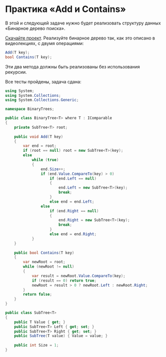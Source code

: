 # Практика «Add и Contains»

В этой и следующей задаче нужно будет реализовать структуру данных «Бинарное дерево поиска».

[Скачайте проект](BinaryTrees.zip). Реализуйте бинарное дерево так, как это описано в видеолекциях, с двумя операциями:

```cs
Add(T key);
bool Contains(T key);
```

Эти два метода должны быть реализованы без использования рекурсии.

Все тесты пройдены, задача сдана:
```cs
using System;
using System.Collections;
using System.Collections.Generic;

namespace BinaryTrees;

public class BinaryTree<T> where T : IComparable
{
    private SubTree<T> root;
    
    public void Add(T key)
    {
        var end = root;
        if (root == null) root = new SubTree<T>(key);
        else
            while (true)
            {
                end.Size++;
                if (end.Value.CompareTo(key) > 0)
                    if (end.Left == null)
                    {
                        end.Left = new SubTree<T>(key);
                        break;
                    }
                    else end = end.Left;
                else
                    if (end.Right == null)
                    {
                        end.Right = new SubTree<T>(key);
                        break;
                    }
                    else end = end.Right;
            }
    }
    
    public bool Contains(T key)
    {
        var newRoot = root;
        while (newRoot != null)
        {
            var result = newRoot.Value.CompareTo(key);
            if (result == 0) return true;
            newRoot = result > 0 ? newRoot.Left : newRoot.Right;
        }
        return false;
    }
}

public class SubTree<T>
{
    public T Value { get; }
    public SubTree<T> Left { get; set; }
    public SubTree<T> Right { get; set; }
    public SubTree(T value) { Value = value; }
    
    public int Size = 1;
}
```
